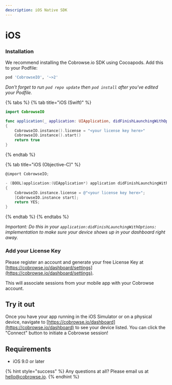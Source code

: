 ```yaml
---
description: iOS Native SDK
---
```


# iOS

### Installation

We recommend installing the Cobrowse.io SDK using Cocoapods. Add this to your Podfile:

```ruby
pod 'CobrowseIO', '~>2'
```

_Don't forget to run `pod repo update` then `pod install` after you've edited your Podfile._

{% tabs %}
{% tab title="iOS \(Swift\)" %}
```swift
import CobrowseIO

func application(_ application: UIApplication, didFinishLaunchingWithOptions launchOptions: [UIApplicationLaunchOptionsKey: Any]?) -> Bool
{
    CobrowseIO.instance().license = "<your license key here>"
    CobrowseIO.instance().start()
    return true
}
```
{% endtab %}

{% tab title="iOS \(Objective-C\)" %}
```objectivec
@import CobrowseIO;

- (BOOL)application:(UIApplication*) application didFinishLaunchingWithOptions:(NSDictionary*) launchOptions
{
    CobrowseIO.instance.license = @"<your license key here>";
    [CobrowseIO.instance start];
    return YES;
}
```
{% endtab %}
{% endtabs %}

_Important: Do this in your `application:didFinishLaunchingWithOptions:` implementation to make sure your device shows up in your dashboard right away._

### Add your License Key

Please register an account and generate your free License Key at [https://cobrowse.io/dashboard/settings](https://cobrowse.io/dashboard/settings).

This will associate sessions from your mobile app with your Cobrowse account.

## Try it out

Once you have your app running in the iOS Simulator or on a physical device, navigate to [https://cobrowse.io/dashboard](https://cobrowse.io/dashboard) to see your device listed. You can click the "Connect" button to initiate a Cobrowse session!

## Requirements

* iOS 9.0 or later

{% hint style="success" %}
Any questions at all? Please email us at [hello@cobrowse.io](mailto:hello@cobrowse.io).
{% endhint %}

